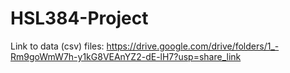 # HSL384-Project

Link to data (csv) files: https://drive.google.com/drive/folders/1_-Rm9goWmW7h-y1kG8VEAnYZ2-dE-lH7?usp=share_link